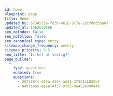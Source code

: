 ```yaml
---
id: home
blueprint: page
title: Home
updated_by: 67345c5a-fd3b-4628-977e-291fddd3ba07
updated_at: 1662650166
seo_noindex: false
seo_nofollow: false
seo_canonical_type: entry
sitemap_change_frequency: weekly
sitemap_priority: 0.5
seo_title: 'Is het al veilig?'
page_builder:
  -
    type: questions
    enabled: true
    questions:
      - 207388fc-d45a-4344-ad81-37351a1029b7
      - 44b7bb69-ee6a-4f37-97d5-be452400044b
---
```

